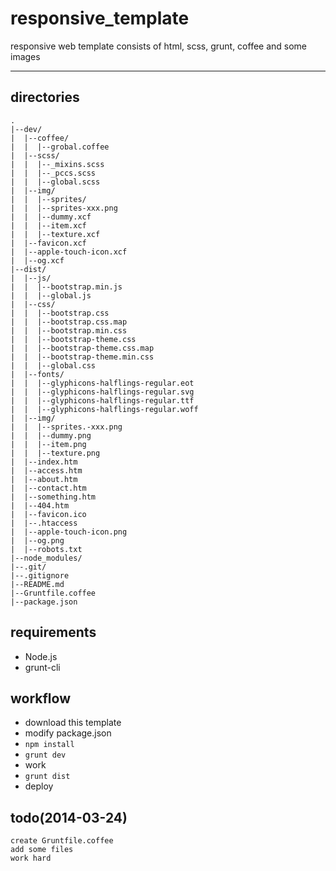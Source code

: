 # responsive_template

responsive web template consists of html, scss, grunt, coffee and some images

----

## directories

    .
    |--dev/
    |  |--coffee/
    |  |  |--grobal.coffee
    |  |--scss/
    |  |  |--_mixins.scss
    |  |  |--_pccs.scss
    |  |  |--global.scss
    |  |--img/
    |  |  |--sprites/
    |  |  |--sprites-xxx.png
    |  |  |--dummy.xcf
    |  |  |--item.xcf
    |  |  |--texture.xcf
    |  |--favicon.xcf
    |  |--apple-touch-icon.xcf
    |  |--og.xcf
    |--dist/
    |  |--js/
    |  |  |--bootstrap.min.js
    |  |  |--global.js
    |  |--css/
    |  |  |--bootstrap.css
    |  |  |--bootstrap.css.map
    |  |  |--bootstrap.min.css
    |  |  |--bootstrap-theme.css
    |  |  |--bootstrap-theme.css.map
    |  |  |--bootstrap-theme.min.css
    |  |  |--global.css
    |  |--fonts/
    |  |  |--glyphicons-halflings-regular.eot
    |  |  |--glyphicons-halflings-regular.svg
    |  |  |--glyphicons-halflings-regular.ttf
    |  |  |--glyphicons-halflings-regular.woff
    |  |--img/
    |  |  |--sprites.-xxx.png
    |  |  |--dummy.png
    |  |  |--item.png
    |  |  |--texture.png
    |  |--index.htm
    |  |--access.htm
    |  |--about.htm
    |  |--contact.htm
    |  |--something.htm
    |  |--404.htm
    |  |--favicon.ico
    |  |--.htaccess
    |  |--apple-touch-icon.png
    |  |--og.png
    |  |--robots.txt
    |--node_modules/
    |--.git/
    |--.gitignore
    |--README.md
    |--Gruntfile.coffee
    |--package.json

## requirements

- Node.js
- grunt-cli

## workflow

- download this template
- modify package.json
- `npm install`
- `grunt dev`
- work
- `grunt dist`
- deploy

## todo(2014-03-24)

    create Gruntfile.coffee
    add some files
    work hard
